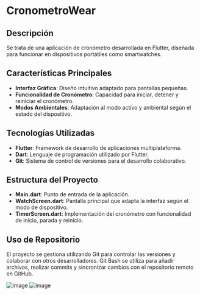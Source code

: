 # CronometroWear


## Descripción

Se trata de una aplicación de cronómetro desarrollada en Flutter, diseñada para funcionar en dispositivos portátiles como smartwatches.

## Características Principales

- **Interfaz Gráfica**: Diseño intuitivo adaptado para pantallas pequeñas.
- **Funcionalidad de Cronómetro**: Capacidad para iniciar, detener y reiniciar el cronómetro.
- **Modos Ambientales**: Adaptación al modo activo y ambiental según el estado del dispositivo.

## Tecnologías Utilizadas

- **Flutter**: Framework de desarrollo de aplicaciones multiplataforma.
- **Dart**: Lenguaje de programación utilizado por Flutter.
- **Git**: Sistema de control de versiones para el desarrollo colaborativo.

## Estructura del Proyecto

- **Main.dart**: Punto de entrada de la aplicación.
- **WatchScreen.dart**: Pantalla principal que adapta la interfaz según el modo de dispositivo.
- **TimerScreen.dart**: Implementación del cronómetro con funcionalidad de inicio, parada y reinicio.

## Uso de Repositorio

El proyecto se gestiona utilizando Git para controlar las versiones y colaborar con otros desarrolladores.
Git Bash se utiliza para añadir archivos, realizar commits y sincronizar cambios con el repositorio remoto en GitHub.

![image](https://github.com/IrvanBola/App-cronometro/assets/122304883/95fcbfd3-9b5e-4e8b-9119-46900d4b20cd)
![image](https://github.com/IrvanBola/App-cronometro/assets/122304883/7c0cded0-131c-421e-8130-cc0170d940b4)


